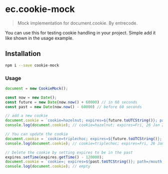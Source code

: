 # ec.cookie-mock

> Mock implementation for document.cookie. By entrecode.

You can use this for testing cookie handling in your project. Simple add it like shown in the usage example.


## Installation

```sh
npm i --save cookie-mock
```

### Usage

```js
document = new CookieMock();

const now = new Date();
const future = new Date(now.now() + 60000) // in 60 seconds
const past = new Date(now.now() - 60000) // before 60 seconds

// add a new cookie
document.cookie = `cookie=hazelnut; expires=${future.toUTCString()}; path=/mouth; secure`;
console.log(document.cookie); // cookie=hazelnut; expires=Fri, 26 Jan 2017 12:01:00 GMT; path=/mouth; secure

// You can update the cookie
document.cookie = `cookie=triplechoc; expires=${future.toUTCString()}; path=/mouth; HttpOnly`;
console.log(document.cookie); // cookie=triplechoc; expires=Fri, 26 Jan 2017 12:01:00 GMT; path=/mouth; HttpOnly

// Delete the cookie by setting expires to be in the past
expires.setTime(expires.getTime() - 120000);
document.cookie = `cookie=; expires=${past.toUTCString()}; path=/mouth; HttpOnly`;
console.log(document.cookie); // empty
```
